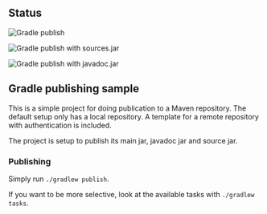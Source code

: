 ## Status

![Gradle publish](../../workflows/SNAPSHOT/badge.svg)

![Gradle publish with sources.jar](../../workflows/SNAPSHOT%20with%20sources.jar/badge.svg)

![Gradle publish with javadoc.jar](../../workflows/SNAPSHOT%20with%20javadoc.jar/badge.svg)

## Gradle publishing sample

This is a simple project for doing publication to a Maven repository.
The default setup only has a local repository.
A template for a remote repository with authentication is included.

The project is setup to publish its main jar, javadoc jar and source jar.

### Publishing

Simply run `./gradlew publish`.

If you want to be more selective, look at the available tasks with `./gradlew tasks`.

